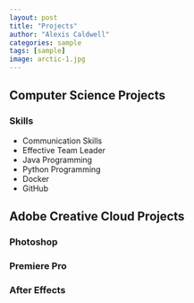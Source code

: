 ```yaml
---
layout: post
title: "Projects"
author: "Alexis Caldwell"
categories: sample
tags: [sample]
image: arctic-1.jpg
---
```

## Computer Science Projects

### Skills

+ Communication Skills
+ Effective Team Leader
+ Java Programming
+ Python Programming
+ Docker
+ GitHub

## Adobe Creative Cloud Projects

### Photoshop

### Premiere Pro

### After Effects
